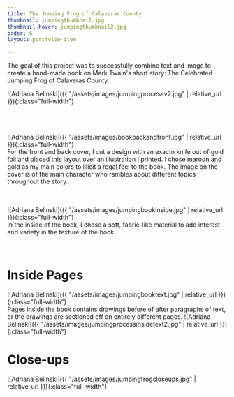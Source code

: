 ```yaml
---
title: The Jumping Frog of Calaveras County
thumbnail: jumpingthumbnail.jpg
thumbnail-hover: jumpingthumbnail2.jpg
order: 6
layout: portfolio-item

---
```



The goal of this project was to successfully combine text and image to create a hand-made book on Mark Twain's short story: The Celebrated Jumping Frog of Calaveras County.

![Adriana Belinski]({{ "/assets/images/jumpingprocessv2.jpg" | relative_url }}){:class="full-width"}
<br>
<br><br><br>

![Adriana Belinski]({{ "/assets/images/bookbackandfront.jpg" | relative_url }}){:class="full-width"}
<br>
For the front and back cover, I cut a design with an exacto knife out of gold foil and placed this layout over an illustration I printed. I chose maroon and gold as my main colors to illicit a regal feel to the book. The image on the cover is of the main character who rambles about different topics throughout the story.
<br><br><br>

![Adriana Belinski]({{ "/assets/images/jumpingbookinside.jpg" | relative_url }}){:class="full-width"}
<br>
In the inside of the book, I chose a soft, fabric-like material to add interest and variety in the texture of the book.
<br><br><br>
<h1>Inside Pages</h1>
![Adriana Belinski]({{ "/assets/images/jumpingbooktext.jpg" | relative_url }}){:class="full-width"}
<br>
Pages inside the book contains drawings before of after paragraphs of text, or the drawings are sectioned off on entirely different pages.
![Adriana Belinski]({{ "/assets/images/jumpingprocessinsidetext2.jpg" | relative_url }}){:class="full-width"}
<br>

<h1>Close-ups</h1>

![Adriana Belinski]({{ "/assets/images/jumpingfrogcloseups.jpg" | relative_url }}){:class="full-width"}

<br>
